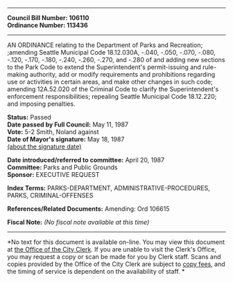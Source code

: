 * * * * *  
  
**Council Bill Number: [](#h0)[](#h2)106110**   
**Ordinance Number: 113436**  
  
* * * * *  
  
AN ORDINANCE relating to the Department of Parks and Recreation; ;amending Seattle Municipal Code 18.12.030A, -.040, -.050, -.070, -.080, -.120, -.170, -.180, -.240, -.260, -.270, and -.280 of and adding new sections to the Park Code to extend the Superintendent's permit-issuing and rule-making authority, add or modify requirements and prohibitions regarding use or activities in certain areas, and make other changes in such code; amending 12A.52.020 of the Criminal Code to clarify the Superintendent's enforcement responsibilities; repealing Seattle Municipal Code 18.12.220; and imposing penalties.  
  
**Status:** Passed   
**Date passed by Full Council:** May 11, 1987   
**Vote:** 5-2 Smith, Noland against   
**Date of Mayor's signature:** May 18, 1987   
[(about the signature date)](/~public/approvaldate.htm)   
  
  
**Date introduced/referred to committee:** April 20, 1987   
**Committee:** Parks and Public Grounds   
**Sponsor:** EXECUTIVE REQUEST   
  
**Index Terms:** PARKS-DEPARTMENT, ADMINISTRATIVE-PROCEDURES, PARKS, CRIMINAL-OFFENSES  
  
**References/Related Documents:** Amending: Ord 106615  
  
**Fiscal Note:** *(No fiscal note available at this time)*  
  
* * * * *  
  
*No text for this document is available on-line. You may view this document at [the Office of the City Clerk](http://www.seattle.gov/leg/clerk/contactUs.htm). If you are unable to visit the Clerk's Office, you may request a copy or scan be made for you by Clerk staff. Scans and copies provided by the Office of the City Clerk are subject to [copy fees](http://clerk.seattle.gov/~public/clerkfees.htm), and the timing of service is dependent on the availability of staff. *  
  
  
